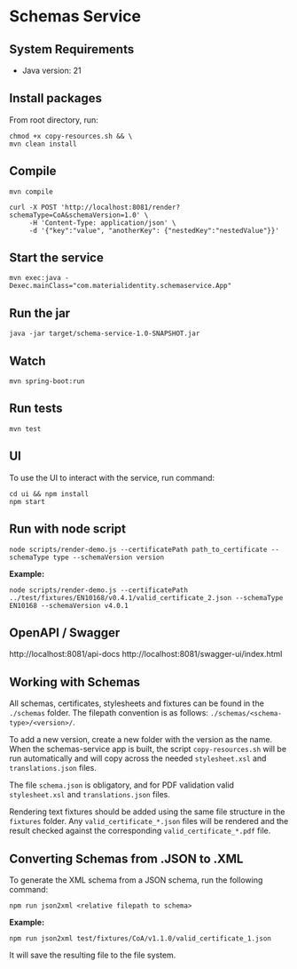 # Schemas Service

## System Requirements
- Java version: 21

## Install packages

From root directory, run:

```shell
chmod +x copy-resources.sh && \
mvn clean install
```

## Compile

`mvn compile`

```
curl -X POST 'http://localhost:8081/render?schemaType=CoA&schemaVersion=1.0' \
     -H 'Content-Type: application/json' \
     -d '{"key":"value", "anotherKey": {"nestedKey":"nestedValue"}}'
```

## Start the service

`mvn exec:java -Dexec.mainClass="com.materialidentity.schemaservice.App"`

## Run the jar

`java -jar target/schema-service-1.0-SNAPSHOT.jar`

## Watch

`mvn spring-boot:run`

## Run tests

```shell
mvn test
```

## UI

To use the UI to interact with the service, run command:
```shell
cd ui && npm install
npm start
```

## Run with node script
```shell
node scripts/render-demo.js --certificatePath path_to_certificate --schemaType type --schemaVersion version
```

**Example:**
```shell
node scripts/render-demo.js --certificatePath ../test/fixtures/EN10168/v0.4.1/valid_certificate_2.json --schemaType EN10168 --schemaVersion v4.0.1
```

## OpenAPI / Swagger

http://localhost:8081/api-docs
http://localhost:8081/swagger-ui/index.html

## Working with Schemas

All schemas, certificates, stylesheets and fixtures can be found in the `./schemas` folder.
The filepath convention is as follows: `./schemas/<schema-type>/<version>/`.

To add a new version, create a new folder with the version as the name. When the schemas-service app is built,
the script `copy-resources.sh` will be run automatically and will copy across the needed `stylesheet.xsl` and `translations.json` files.

The file `schema.json` is obligatory, and for PDF validation valid `stylesheet.xsl` and `translations.json` files.

Rendering text fixtures should be added using the same file structure in the `fixtures` folder. Any `valid_certificate_*.json` files will be rendered and the result checked against the corresponding `valid_certificate_*.pdf` file.

## Converting Schemas from .JSON to .XML

To generate the XML schema from a JSON schema, run the following command:

```shell
npm run json2xml <relative filepath to schema>
```

**Example:**
```shell
npm run json2xml test/fixtures/CoA/v1.1.0/valid_certificate_1.json
```

It will save the resulting file to the file system.
